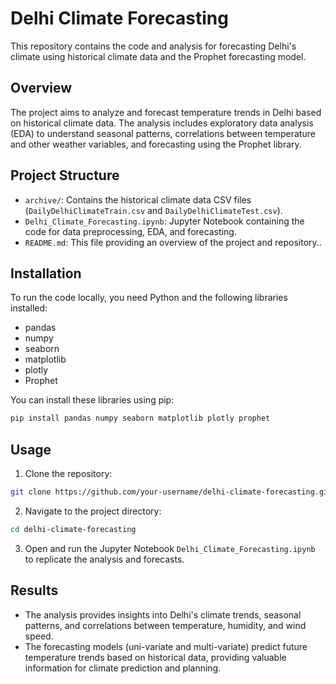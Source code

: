 # Delhi Climate Forecasting

This repository contains the code and analysis for forecasting Delhi's climate using historical climate data and the Prophet forecasting model.

## Overview

The project aims to analyze and forecast temperature trends in Delhi based on historical climate data. The analysis includes exploratory data analysis (EDA) to understand seasonal patterns, correlations between temperature and other weather variables, and forecasting using the Prophet library.

## Project Structure

- `archive/`: Contains the historical climate data CSV files (`DailyDelhiClimateTrain.csv` and `DailyDelhiClimateTest.csv`).
- `Delhi_Climate_Forecasting.ipynb`: Jupyter Notebook containing the code for data preprocessing, EDA, and forecasting.
- `README.md`: This file providing an overview of the project and repository..

## Installation

To run the code locally, you need Python and the following libraries installed:

- pandas
- numpy
- seaborn
- matplotlib
- plotly
- Prophet

You can install these libraries using pip:

```bash
pip install pandas numpy seaborn matplotlib plotly prophet
```

## Usage

1. Clone the repository:

```bash
git clone https://github.com/your-username/delhi-climate-forecasting.git
```

2. Navigate to the project directory:

```bash
cd delhi-climate-forecasting
```

3. Open and run the Jupyter Notebook `Delhi_Climate_Forecasting.ipynb` to replicate the analysis and forecasts.

## Results

- The analysis provides insights into Delhi's climate trends, seasonal patterns, and correlations between temperature, humidity, and wind speed.
- The forecasting models (uni-variate and multi-variate) predict future temperature trends based on historical data, providing valuable information for climate prediction and planning.